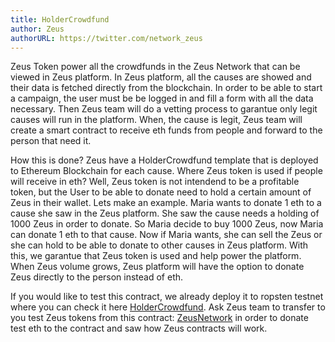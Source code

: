 ```yaml
---
title: HolderCrowdfund 
author: Zeus
authorURL: https://twitter.com/network_zeus
---
```


Zeus Token power all the crowdfunds in the Zeus Network that can be viewed in Zeus platform. 
In Zeus platform, all the causes are showed and their data is fetched directly from the blockchain. In order to be able to start a campaign, the user must be be logged in and fill a form with all the data necessary. Then Zeus team will do a vetting process to garantue only legit causes will run in the platform.
When, the cause is legit, Zeus team will create a smart contract to receive eth funds from people and forward to the person that need it. 

How this is done? Zeus have a HolderCrowdfund template that is deployed to Ethereum Blockchain for each cause. Where Zeus token is used if people will receive in eth? Well, Zeus token is not intendend to be a profitable token, but the User to be able to donate need to hold a certain amount of Zeus in their wallet. Lets make an example. Maria wants to donate 1 eth to a cause she saw in the Zeus platform. She saw the cause needs a holding of 1000 Zeus in order to donate. So Maria decide to buy 1000 Zeus, now Maria can donate 1 eth to that cause. Now if Maria wants, she can sell the Zeus or she can hold to be able to donate to other causes in Zeus platform. With this, we garantue that Zeus token is used and help power the platform. When Zeus volume grows, Zeus platform will have the option to donate Zeus directly to the person instead of eth.

If you would like to test this contract, we already deploy it to ropsten testnet where you can check it here [HolderCrowdfund](https://ropsten.etherscan.io/address/0xf7a9ee3d374848b8849ad275f88de426b9a64477). Ask Zeus team to transfer to you test Zeus tokens from this contract: [ZeusNetwork](https://ropsten.etherscan.io/address/0x8add54195c539aa1cb8efcaf62f8972b22d03aa0) in order to donate test eth to the contract and saw how Zeus contracts will work.